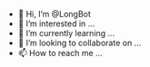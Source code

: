 - 👋 Hi, I’m @LongBot
- 👀 I’m interested in ...
- 🌱 I’m currently learning ...
- 💞️ I’m looking to collaborate on ...
- 📫 How to reach me ...

<!---
LongBot/LongBot is a ✨ special ✨ repository because its `README.md` (this file) appears on your GitHub profile.
You can click the Preview link to take a look at your changes.
--->
